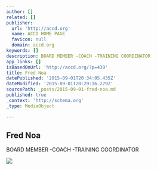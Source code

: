 ```yaml
---
author: []
related: []
publisher:
  url: 'http://accd.org'
  name: ACCD HOME PAGE
  favicon: null
  domain: accd.org
keywords: []
description: BOARD MEMBER -COACH -TRAINING COORDINATOR
app_links: []
isBasedOnUrl: 'http://accd.org/?p=439'
title: Fred Noa
datePublished: '2015-09-01T20:34:05.435Z'
dateModified: '2015-09-01T20:29:16.229Z'
sourcePath: _posts/2015-09-01-fred-noa.md
published: true
_context: 'http://schema.org'
_type: MediaObject

---
```

<article style=""><h1>Fred Noa</h1><p>BOARD MEMBER -COACH -TRAINING COORDINATOR</p><img src="http://accd.org/wp-content/uploads/2012/02/Screen-Shot-2012-01-31-at-7.32.40-PM.png" /></article>